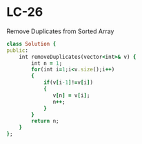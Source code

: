 # LC-26
Remove Duplicates from Sorted Array
```ruby
class Solution {
public:
    int removeDuplicates(vector<int>& v) {
        int n = 1;
        for(int i=1;i<v.size();i++)
        {
            if(v[i-1]!=v[i])
            {
               v[n] = v[i];
               n++;
            }
        }
        return n;
    }
};
```
